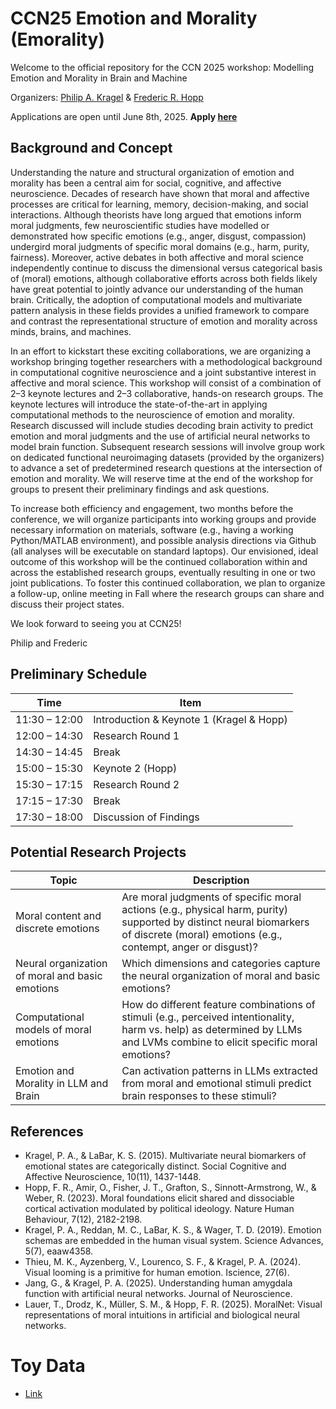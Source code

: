 # CCN25 Emotion and Morality (Emorality)
Welcome to the official repository for the CCN 2025 workshop: Modelling Emotion and Morality in Brain and Machine

Organizers: 
[Philip A. Kragel](https://www.ecco-lab.org/people) & [Frederic R. Hopp](https://leibniz-psychology.org/forschung-am-zpid/big-data-in-psychology/moral-computing-lab)

Applications are open until June 8th, 2025. **Apply [here](https://forms.gle/igcAqVfZAgD4a6Gd6)**

## Background and Concept
Understanding the nature and structural organization of emotion and morality has been a central aim for social, cognitive, and affective neuroscience. Decades of research have shown that moral and affective processes are critical for learning, memory, decision-making, and social interactions. Although theorists have long argued that emotions inform moral judgments, few neuroscientific studies have modelled or demonstrated how specific emotions (e.g., anger, disgust, compassion) undergird moral judgments of specific moral domains (e.g., harm, purity, fairness). Moreover, active debates in both affective and moral science independently continue to discuss the dimensional versus categorical basis of (moral) emotions, although collaborative efforts across both fields likely have great potential to jointly advance our understanding of the human brain. Critically, the adoption of computational models and multivariate pattern analysis in these fields provides a unified framework to compare and contrast the representational structure of emotion and morality across minds, brains, and machines. 

In an effort to kickstart these exciting collaborations, we are organizing a workshop bringing together researchers with a methodological background in computational cognitive neuroscience and a joint substantive interest in affective and moral science. This workshop will consist of a combination of 2–3 keynote lectures and 2–3 collaborative, hands-on research groups. The keynote lectures will introduce the state-of-the-art in applying computational methods to the neuroscience of emotion and morality. Research discussed will include studies decoding brain activity to predict emotion and moral judgments and the use of artificial neural networks to model brain function. Subsequent research sessions will involve group work on dedicated functional neuroimaging datasets (provided by the organizers) to advance a set of predetermined research questions at the intersection of emotion and morality. We will reserve time at the end of the workshop for groups to present their preliminary findings and ask questions. 

To increase both efficiency and engagement, two months before the conference, we will organize participants into working groups and provide necessary information on materials, software (e.g., having a working Python/MATLAB environment), and possible analysis directions via Github (all analyses will be executable on standard laptops). Our envisioned, ideal outcome of this workshop will be the continued collaboration within and across the established research groups, eventually resulting in one or two joint publications. To foster this continued collaboration, we plan to organize a follow-up, online meeting in Fall where the research groups can share and discuss their project states.

We look forward to seeing you at CCN25! 

Philip and Frederic

## Preliminary Schedule
| Time            | Item                                |
|-----------------|-------------------------------------|
| 11:30 – 12:00   | Introduction & Keynote 1 (Kragel & Hopp) |
| 12:00 – 14:30   | Research Round 1                    |
| 14:30 – 14:45   | Break                               |
| 15:00 – 15:30   | Keynote 2 (Hopp)                    |
| 15:30 – 17:15   | Research Round 2                    |
| 17:15 – 17:30   | Break                               |
| 17:30 – 18:00   | Discussion of Findings              |

## Potential Research Projects
| Topic                                               | Description |
|-----------------------------------------------------|-------------|
| Moral content and discrete emotions                | Are moral judgments of specific moral actions (e.g., physical harm, purity) supported by distinct neural biomarkers of discrete (moral) emotions (e.g., contempt, anger or disgust)? |
| Neural organization of moral and basic emotions    | Which dimensions and categories capture the neural organization of moral and basic emotions? |
| Computational models of moral emotions             | How do different feature combinations of stimuli (e.g., perceived intentionality, harm vs. help) as determined by LLMs and LVMs combine to elicit specific moral emotions? |
| Emotion and Morality in LLM and Brain            | Can activation patterns in LLMs extracted from moral and emotional stimuli predict brain responses to these stimuli? |


## References
- Kragel, P. A., & LaBar, K. S. (2015). Multivariate neural biomarkers of emotional states are categorically distinct. Social Cognitive and Affective Neuroscience, 10(11), 1437-1448.
- Hopp, F. R., Amir, O., Fisher, J. T., Grafton, S., Sinnott-Armstrong, W., & Weber, R. (2023). Moral foundations elicit shared and dissociable cortical activation modulated by political ideology. Nature Human Behaviour, 7(12), 2182-2198.
- Kragel, P. A., Reddan, M. C., LaBar, K. S., & Wager, T. D. (2019). Emotion schemas are embedded in the human visual system. Science Advances, 5(7), eaaw4358.
- Thieu, M. K., Ayzenberg, V., Lourenco, S. F., & Kragel, P. A. (2024). Visual looming is a primitive for human emotion. Iscience, 27(6).
- Jang, G., & Kragel, P. A. (2025). Understanding human amygdala function with artificial neural networks. Journal of Neuroscience.
- Lauer, T., Drodz, K., Müller, S. M., & Hopp, F. R. (2025). MoralNet: Visual representations of moral intuitions in artificial and biological neural networks.

# Toy Data
- [Link](https://drive.google.com/drive/folders/1bOiTpbdhotY4n-pzxx_Ukn-aF4FdCEJ6?usp=sharing)
